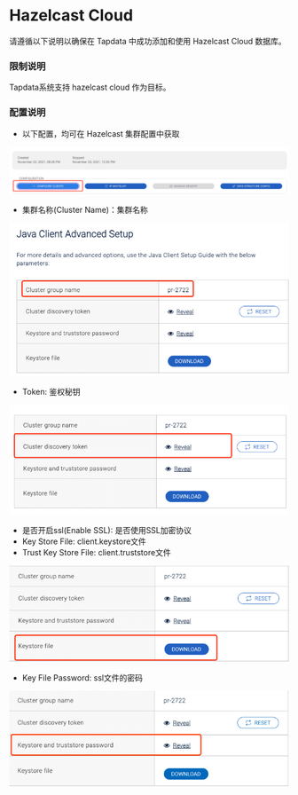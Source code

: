 # Hazelcast Cloud

请遵循以下说明以确保在 Tapdata 中成功添加和使用 Hazelcast Cloud 数据库。

### 限制说明

Tapdata系统支持 hazelcast cloud 作为目标。

### 配置说明

- 以下配置，均可在 Hazelcast 集群配置中获取

![](../../../images/hazelcast_cloud_1.png)

- 集群名称(Cluster Name)：集群名称

![](../../../images/hazelcast_cloud_2.png)

- Token: 鉴权秘钥

![](../../../images/hazelcast_cloud_3.png)

- 是否开启ssl(Enable SSL): 是否使用SSL加密协议
- Key Store File: client.keystore文件
- Trust Key Store File: client.truststore文件

![](../../../images/hazelcast_cloud_4.png)

- Key File Password: ssl文件的密码


![](../../../images/hazelcast_cloud_5.png)